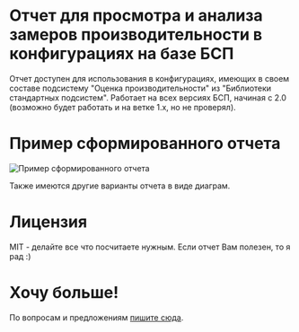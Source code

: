 # Отчет для просмотра и анализа замеров производительности в конфигурациях на базе БСП

Отчет доступен для использования в конфигурациях, имеющих в своем составе подсистему "Оценка производительности" из "Библиотеки стандартных подсистем". Работает на всех версиях БСП, начиная с 2.0 (возможно будет работать и на ветке 1.x, но не проверял).

# Пример сформированного отчета

![Пример сформированного отчета](https://github.com/YPermitin/PerformanceMeasurementsAnalyzer-for-1C-Enterprise-8.x/blob/master/media/%D0%9F%D1%80%D0%B8%D0%BC%D0%B5%D1%80%20%D1%81%D1%84%D0%BE%D1%80%D0%BC%D0%B8%D1%80%D0%BE%D0%B2%D0%B0%D0%BD%D0%BD%D0%BE%D0%B3%D0%BE%20%D0%BE%D1%82%D1%87%D0%B5%D1%82%D0%B0.PNG)

Также имеются другие варианты отчета в виде диаграм.

# Лицензия

MIT - делайте все что посчитаете нужным. Если отчет Вам полезен, то я рад :)

# Хочу больше!

По вопросам и предложениям [пишите сюда](https://github.com/YPermitin/PerformanceMeasurementsAnalyzer-for-1C-Enterprise-8.x/issues/new).
